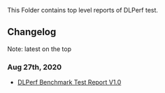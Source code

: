 This Folder contains top level reports of DLPerf test.

## Changelog
Note: latest on the top

### Aug 27th, 2020
- [DLPerf Benchmark Test Report V1.0](dlperf_benchmark_test_report_v1.md) 
